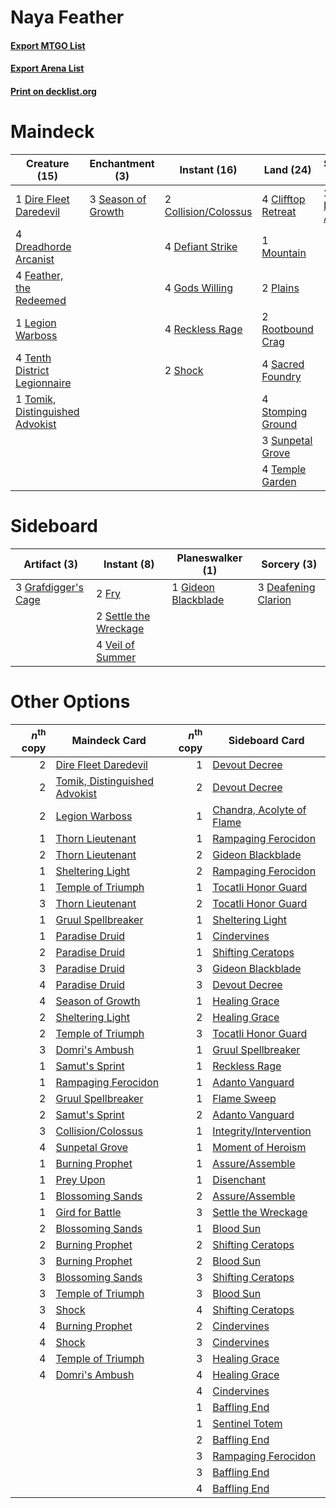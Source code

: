 # Naya Feather

#### [Export MTGO List](../collection/Naya%20Feather/Naya%20Feather.txt)
#### [Export Arena List](../collection/Naya%20Feather/Naya%20Feather_arena.txt)
#### [Print on decklist.org](http://decklist.org/?deckmain=4%09Clifftop%20Retreat%0A2%09Collision/Colossus%0A4%09Defiant%20Strike%0A1%09Dire%20Fleet%20Daredevil%0A2%09Domri's%20Ambush%0A4%09Dreadhorde%20Arcanist%0A4%09Feather,%20the%20Redeemed%0A4%09Gods%20Willing%0A1%09Legion%20Warboss%0A1%09Mountain%0A2%09Plains%0A4%09Reckless%20Rage%0A2%09Rootbound%20Crag%0A4%09Sacred%20Foundry%0A3%09Season%20of%20Growth%0A2%09Shock%0A4%09Stomping%20Ground%0A3%09Sunpetal%20Grove%0A4%09Temple%20Garden%0A4%09Tenth%20District%20Legionnaire%0A1%09Tomik,%20Distinguished%20Advokist&deckside=3%09Deafening%20Clarion%0A2%09Fry%0A1%09Gideon%20Blackblade%0A3%09Grafdigger's%20Cage%0A2%09Settle%20the%20Wreckage%0A4%09Veil%20of%20Summer)
# Maindeck

|                                              Creature (15)                                               |                                       Enchantment (3)                                       |                                         Instant (16)                                          |                                          Land (24)                                          |                                        Sorcery (2)                                        |
|----------------------------------------------------------------------------------------------------------|---------------------------------------------------------------------------------------------|-----------------------------------------------------------------------------------------------|---------------------------------------------------------------------------------------------|-------------------------------------------------------------------------------------------|
|1 [Dire Fleet Daredevil](http://gatherer.wizards.com/Pages/Card/Details.aspx?multiverseid=439756)         |3 [Season of Growth](http://gatherer.wizards.com/Pages/Card/Details.aspx?multiverseid=466945)|2 [Collision/Colossus](http://gatherer.wizards.com/Pages/Card/Details.aspx?multiverseid=457367)|4 [Clifftop Retreat](http://gatherer.wizards.com/Pages/Card/Details.aspx?multiverseid=443127)|2 [Domri's Ambush](http://gatherer.wizards.com/Pages/Card/Details.aspx?multiverseid=461119)|
|4 [Dreadhorde Arcanist](http://gatherer.wizards.com/Pages/Card/Details.aspx?multiverseid=461052)          |                                                                                             |4 [Defiant Strike](http://gatherer.wizards.com/Pages/Card/Details.aspx?multiverseid=386515)    |1 [Mountain](http://gatherer.wizards.com/Pages/Card/Details.aspx?multiverseid=439859)        |                                                                                           |
|4 [Feather, the Redeemed](http://gatherer.wizards.com/Pages/Card/Details.aspx?multiverseid=461124)        |                                                                                             |4 [Gods Willing](http://gatherer.wizards.com/Pages/Card/Details.aspx?multiverseid=442005)      |2 [Plains](http://gatherer.wizards.com/Pages/Card/Details.aspx?multiverseid=439856)          |                                                                                           |
|1 [Legion Warboss](http://gatherer.wizards.com/Pages/Card/Details.aspx?multiverseid=452859)               |                                                                                             |4 [Reckless Rage](http://gatherer.wizards.com/Pages/Card/Details.aspx?multiverseid=439767)     |2 [Rootbound Crag](http://gatherer.wizards.com/Pages/Card/Details.aspx?multiverseid=420934)  |                                                                                           |
|4 [Tenth District Legionnaire](http://gatherer.wizards.com/Pages/Card/Details.aspx?multiverseid=461149)   |                                                                                             |2 [Shock](http://gatherer.wizards.com/Pages/Card/Details.aspx?multiverseid=129732)             |4 [Sacred Foundry](http://gatherer.wizards.com/Pages/Card/Details.aspx?multiverseid=405106)  |                                                                                           |
|1 [Tomik, Distinguished Advokist](http://gatherer.wizards.com/Pages/Card/Details.aspx?multiverseid=460961)|                                                                                             |                                                                                               |4 [Stomping Ground](http://gatherer.wizards.com/Pages/Card/Details.aspx?multiverseid=405110) |                                                                                           |
|                                                                                                          |                                                                                             |                                                                                               |3 [Sunpetal Grove](http://gatherer.wizards.com/Pages/Card/Details.aspx?multiverseid=420946)  |                                                                                           |
|                                                                                                          |                                                                                             |                                                                                               |4 [Temple Garden](http://gatherer.wizards.com/Pages/Card/Details.aspx?multiverseid=405112)   |                                                                                           |


# Sideboard

|                                         Artifact (3)                                         |                                          Instant (8)                                           |                                       Planeswalker (1)                                       |                                         Sorcery (3)                                          |
|----------------------------------------------------------------------------------------------|------------------------------------------------------------------------------------------------|----------------------------------------------------------------------------------------------|----------------------------------------------------------------------------------------------|
|3 [Grafdigger's Cage](http://gatherer.wizards.com/Pages/Card/Details.aspx?multiverseid=278452)|2 [Fry](http://gatherer.wizards.com/Pages/Card/Details.aspx?multiverseid=466894)                |1 [Gideon Blackblade](http://gatherer.wizards.com/Pages/Card/Details.aspx?multiverseid=463943)|3 [Deafening Clarion](http://gatherer.wizards.com/Pages/Card/Details.aspx?multiverseid=452915)|
|                                                                                              |2 [Settle the Wreckage](http://gatherer.wizards.com/Pages/Card/Details.aspx?multiverseid=435186)|                                                                                              |                                                                                              |
|                                                                                              |4 [Veil of Summer](http://gatherer.wizards.com/Pages/Card/Details.aspx?multiverseid=466952)     |                                                                                              |                                                                                              |


# Other Options

|*n*<sup>th</sup> copy|                                             Maindeck Card                                              |*n*<sup>th</sup> copy|                                           Sideboard Card                                           |
|--------------------:|--------------------------------------------------------------------------------------------------------|--------------------:|----------------------------------------------------------------------------------------------------|
|                    2|[Dire Fleet Daredevil](http://gatherer.wizards.com/Pages/Card/Details.aspx?multiverseid=439756)         |                    1|[Devout Decree](http://gatherer.wizards.com/Pages/Card/Details.aspx?multiverseid=466767)            |
|                    2|[Tomik, Distinguished Advokist](http://gatherer.wizards.com/Pages/Card/Details.aspx?multiverseid=460961)|                    2|[Devout Decree](http://gatherer.wizards.com/Pages/Card/Details.aspx?multiverseid=466767)            |
|                    2|[Legion Warboss](http://gatherer.wizards.com/Pages/Card/Details.aspx?multiverseid=452859)               |                    1|[Chandra, Acolyte of Flame](http://gatherer.wizards.com/Pages/Card/Details.aspx?multiverseid=466880)|
|                    1|[Thorn Lieutenant](http://gatherer.wizards.com/Pages/Card/Details.aspx?multiverseid=447339)             |                    1|[Rampaging Ferocidon](http://gatherer.wizards.com/Pages/Card/Details.aspx?multiverseid=435308)      |
|                    2|[Thorn Lieutenant](http://gatherer.wizards.com/Pages/Card/Details.aspx?multiverseid=447339)             |                    2|[Gideon Blackblade](http://gatherer.wizards.com/Pages/Card/Details.aspx?multiverseid=463943)        |
|                    1|[Sheltering Light](http://gatherer.wizards.com/Pages/Card/Details.aspx?multiverseid=435187)             |                    2|[Rampaging Ferocidon](http://gatherer.wizards.com/Pages/Card/Details.aspx?multiverseid=435308)      |
|                    1|[Temple of Triumph](http://gatherer.wizards.com/Pages/Card/Details.aspx?multiverseid=373560)            |                    1|[Tocatli Honor Guard](http://gatherer.wizards.com/Pages/Card/Details.aspx?multiverseid=435194)      |
|                    3|[Thorn Lieutenant](http://gatherer.wizards.com/Pages/Card/Details.aspx?multiverseid=447339)             |                    2|[Tocatli Honor Guard](http://gatherer.wizards.com/Pages/Card/Details.aspx?multiverseid=435194)      |
|                    1|[Gruul Spellbreaker](http://gatherer.wizards.com/Pages/Card/Details.aspx?multiverseid=457323)           |                    1|[Sheltering Light](http://gatherer.wizards.com/Pages/Card/Details.aspx?multiverseid=435187)         |
|                    1|[Paradise Druid](http://gatherer.wizards.com/Pages/Card/Details.aspx?multiverseid=461098)               |                    1|[Cindervines](http://gatherer.wizards.com/Pages/Card/Details.aspx?multiverseid=457305)              |
|                    2|[Paradise Druid](http://gatherer.wizards.com/Pages/Card/Details.aspx?multiverseid=461098)               |                    1|[Shifting Ceratops](http://gatherer.wizards.com/Pages/Card/Details.aspx?multiverseid=466948)        |
|                    3|[Paradise Druid](http://gatherer.wizards.com/Pages/Card/Details.aspx?multiverseid=461098)               |                    3|[Gideon Blackblade](http://gatherer.wizards.com/Pages/Card/Details.aspx?multiverseid=463943)        |
|                    4|[Paradise Druid](http://gatherer.wizards.com/Pages/Card/Details.aspx?multiverseid=461098)               |                    3|[Devout Decree](http://gatherer.wizards.com/Pages/Card/Details.aspx?multiverseid=466767)            |
|                    4|[Season of Growth](http://gatherer.wizards.com/Pages/Card/Details.aspx?multiverseid=466945)             |                    1|[Healing Grace](http://gatherer.wizards.com/Pages/Card/Details.aspx?multiverseid=442908)            |
|                    2|[Sheltering Light](http://gatherer.wizards.com/Pages/Card/Details.aspx?multiverseid=435187)             |                    2|[Healing Grace](http://gatherer.wizards.com/Pages/Card/Details.aspx?multiverseid=442908)            |
|                    2|[Temple of Triumph](http://gatherer.wizards.com/Pages/Card/Details.aspx?multiverseid=373560)            |                    3|[Tocatli Honor Guard](http://gatherer.wizards.com/Pages/Card/Details.aspx?multiverseid=435194)      |
|                    3|[Domri's Ambush](http://gatherer.wizards.com/Pages/Card/Details.aspx?multiverseid=461119)               |                    1|[Gruul Spellbreaker](http://gatherer.wizards.com/Pages/Card/Details.aspx?multiverseid=457323)       |
|                    1|[Samut's Sprint](http://gatherer.wizards.com/Pages/Card/Details.aspx?multiverseid=461069)               |                    1|[Reckless Rage](http://gatherer.wizards.com/Pages/Card/Details.aspx?multiverseid=439767)            |
|                    1|[Rampaging Ferocidon](http://gatherer.wizards.com/Pages/Card/Details.aspx?multiverseid=435308)          |                    1|[Adanto Vanguard](http://gatherer.wizards.com/Pages/Card/Details.aspx?multiverseid=435152)          |
|                    2|[Gruul Spellbreaker](http://gatherer.wizards.com/Pages/Card/Details.aspx?multiverseid=457323)           |                    1|[Flame Sweep](http://gatherer.wizards.com/Pages/Card/Details.aspx?multiverseid=466893)              |
|                    2|[Samut's Sprint](http://gatherer.wizards.com/Pages/Card/Details.aspx?multiverseid=461069)               |                    2|[Adanto Vanguard](http://gatherer.wizards.com/Pages/Card/Details.aspx?multiverseid=435152)          |
|                    3|[Collision/Colossus](http://gatherer.wizards.com/Pages/Card/Details.aspx?multiverseid=457367)           |                    1|[Integrity/Intervention](http://gatherer.wizards.com/Pages/Card/Details.aspx?multiverseid=452977)   |
|                    4|[Sunpetal Grove](http://gatherer.wizards.com/Pages/Card/Details.aspx?multiverseid=420946)               |                    1|[Moment of Heroism](http://gatherer.wizards.com/Pages/Card/Details.aspx?multiverseid=382311)        |
|                    1|[Burning Prophet](http://gatherer.wizards.com/Pages/Card/Details.aspx?multiverseid=461044)              |                    1|[Assure/Assemble](http://gatherer.wizards.com/Pages/Card/Details.aspx?multiverseid=452971)          |
|                    1|[Prey Upon](http://gatherer.wizards.com/Pages/Card/Details.aspx?multiverseid=423787)                    |                    1|[Disenchant](http://gatherer.wizards.com/Pages/Card/Details.aspx?multiverseid=847)                  |
|                    1|[Blossoming Sands](http://gatherer.wizards.com/Pages/Card/Details.aspx?multiverseid=433169)             |                    2|[Assure/Assemble](http://gatherer.wizards.com/Pages/Card/Details.aspx?multiverseid=452971)          |
|                    1|[Gird for Battle](http://gatherer.wizards.com/Pages/Card/Details.aspx?multiverseid=452762)              |                    3|[Settle the Wreckage](http://gatherer.wizards.com/Pages/Card/Details.aspx?multiverseid=435186)      |
|                    2|[Blossoming Sands](http://gatherer.wizards.com/Pages/Card/Details.aspx?multiverseid=433169)             |                    1|[Blood Sun](http://gatherer.wizards.com/Pages/Card/Details.aspx?multiverseid=439749)                |
|                    2|[Burning Prophet](http://gatherer.wizards.com/Pages/Card/Details.aspx?multiverseid=461044)              |                    2|[Shifting Ceratops](http://gatherer.wizards.com/Pages/Card/Details.aspx?multiverseid=466948)        |
|                    3|[Burning Prophet](http://gatherer.wizards.com/Pages/Card/Details.aspx?multiverseid=461044)              |                    2|[Blood Sun](http://gatherer.wizards.com/Pages/Card/Details.aspx?multiverseid=439749)                |
|                    3|[Blossoming Sands](http://gatherer.wizards.com/Pages/Card/Details.aspx?multiverseid=433169)             |                    3|[Shifting Ceratops](http://gatherer.wizards.com/Pages/Card/Details.aspx?multiverseid=466948)        |
|                    3|[Temple of Triumph](http://gatherer.wizards.com/Pages/Card/Details.aspx?multiverseid=373560)            |                    3|[Blood Sun](http://gatherer.wizards.com/Pages/Card/Details.aspx?multiverseid=439749)                |
|                    3|[Shock](http://gatherer.wizards.com/Pages/Card/Details.aspx?multiverseid=129732)                        |                    4|[Shifting Ceratops](http://gatherer.wizards.com/Pages/Card/Details.aspx?multiverseid=466948)        |
|                    4|[Burning Prophet](http://gatherer.wizards.com/Pages/Card/Details.aspx?multiverseid=461044)              |                    2|[Cindervines](http://gatherer.wizards.com/Pages/Card/Details.aspx?multiverseid=457305)              |
|                    4|[Shock](http://gatherer.wizards.com/Pages/Card/Details.aspx?multiverseid=129732)                        |                    3|[Cindervines](http://gatherer.wizards.com/Pages/Card/Details.aspx?multiverseid=457305)              |
|                    4|[Temple of Triumph](http://gatherer.wizards.com/Pages/Card/Details.aspx?multiverseid=373560)            |                    3|[Healing Grace](http://gatherer.wizards.com/Pages/Card/Details.aspx?multiverseid=442908)            |
|                    4|[Domri's Ambush](http://gatherer.wizards.com/Pages/Card/Details.aspx?multiverseid=461119)               |                    4|[Healing Grace](http://gatherer.wizards.com/Pages/Card/Details.aspx?multiverseid=442908)            |
|                     |                                                                                                        |                    4|[Cindervines](http://gatherer.wizards.com/Pages/Card/Details.aspx?multiverseid=457305)              |
|                     |                                                                                                        |                    1|[Baffling End](http://gatherer.wizards.com/Pages/Card/Details.aspx?multiverseid=439658)             |
|                     |                                                                                                        |                    1|[Sentinel Totem](http://gatherer.wizards.com/Pages/Card/Details.aspx?multiverseid=435404)           |
|                     |                                                                                                        |                    2|[Baffling End](http://gatherer.wizards.com/Pages/Card/Details.aspx?multiverseid=439658)             |
|                     |                                                                                                        |                    3|[Rampaging Ferocidon](http://gatherer.wizards.com/Pages/Card/Details.aspx?multiverseid=435308)      |
|                     |                                                                                                        |                    3|[Baffling End](http://gatherer.wizards.com/Pages/Card/Details.aspx?multiverseid=439658)             |
|                     |                                                                                                        |                    4|[Baffling End](http://gatherer.wizards.com/Pages/Card/Details.aspx?multiverseid=439658)             |

